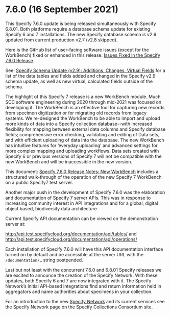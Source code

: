 # 7.6.0 (16 September 2021)

This Specify 7.6.0 update is being released simultaneously with
Specify 6.8.01. Both platforms require a database schema update for
existing Specify 6 and 7 installations. The new Specify database
schema is v2.9 updated from current production v2.7 (v2.8 skipped).

Here is the GitHub list of user-facing software issues (except for the
WorkBench) fixed or enhanced in this release: [Issues Fixed in the
Specify 7.6.0 Release](https://github.com/specify/specify7/issues?q=is%3Aissue+milestone%3A7.6.0+label%3Afor-release-notes).

See: [Specify Schema Update (v2.9): Additions, Changes, Virtual
Fields](https://www.specifysoftware.org/wp-content/uploads/2021/09/Specify-Schema-Update-v2.9-15-Sep-2021.pdf)
for a list of the data tables and fields added and changed in the
Specify v2.9 schema update, as well as new virtual, calculated fields
outside of the schema.

The highlight of this Specify 7 release is a new WorkBench
module. Much SCC software engineering during 2020 through mid-2021 was
focused on developing it. The WorkBench is an effective tool for
capturing new records from specimen digitization or for migrating old
records from legacy systems. We re-designed the WorkBench to be able
to import and upload more kinds of data into a Specify collection
database--with increased flexibility for mapping between external data
columns and Specify database fields; comprehensive error checking,
validating and editing of Data sets, and with efficient uploading of
data into the database. The new WorkBench has intuitive features for
‘everyday uploading’ and advanced settings for more complex mapping
and uploading workflows. Data sets created with Specify 6 or previous
versions of Specify 7 will not be compatible with the new WorkBench
and will be inaccessible in the new version.

This document: [Specify 7.6.0 Release Notes: New
WorkBench](https://docs.google.com/document/u/0/d/1P5rPb1ij4uMoQuUDFfzCyWTt1musX3Pj2QllOTLHPp8)
includes a structured walk-through of the operation of the new Specify
7 WorkBench on a public Specify7 test server.

Another major push in the development of Specify 7.6.0 was the
elaboration and documentation of Specify 7 server APIs. This was in
response to increasing community interest in API integrations and for
a global, digital object based, biodiversity data architecture.

Current Specify API documentation can be viewed on the demonstration
server at:

http://api.test.specifycloud.org/documentation/api/tables/
and http://api.test.specifycloud.org/documentation/api/operations/

Each installation of Specify 7.6.0 will have this API documentation
interface turned on by default and be accessible at the server URL
with the `/documentation/…` string postpended.

Last but not least with the concurrent 7.6.0 and 6.8.01 Specify
releases we are excited to announce the creation of the Specify
Network. With these updates, both Specify 6 and 7 are now integrated
with it. The Specify Network’s initial API-based integrations find and
return information held in aggregators and name authorities about
specimens in your collection.

For an introduction to the new [Specify
Network](https://www.specifysoftware.org/specify-network/) and its
current services see the Specify Network page on the Specify
Collections Consortium site.

